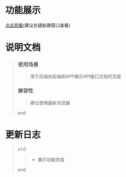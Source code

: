 # 功能展示
[点此观看](https://quiethear.github.io/interface-show/index.html "API接口文档展示")(建议右键新建窗口查看)
# 说明文档
> ### 使用场景
>> 用于后端向前端和APP展示API接口文档的页面
> ### 兼容性
>> 建议使用最新浏览器
>
> end
# 更新日志
> v1.0
>> * 展示功能完成
>
> end